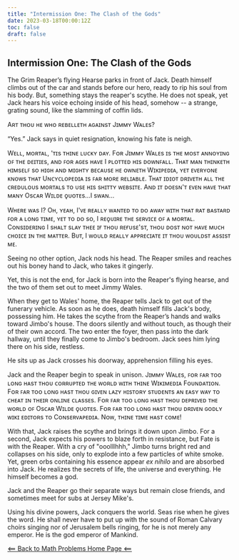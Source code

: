```yaml
---
title: "Intermission One: The Clash of the Gods"
date: 2023-03-18T00:00:12Z
toc: false
draft: false
---
```


## Intermission One: The Clash of the Gods

The Grim Reaper’s flying Hearse parks in front of Jack. Death himself climbs out of the car and stands before our hero, ready to rip his soul from his body. But, something stays the reaper's scythe. He does not speak, yet Jack hears his voice echoing inside of his head, somehow -- a strange, grating sound, like the slamming of coffin lids.

Aʀᴛ ᴛʜᴏᴜ ʜᴇ ᴡʜᴏ ʀᴇʙᴇʟʟᴇᴛʜ ᴀɢᴀɪɴsᴛ Jɪᴍᴍʏ Wᴀʟᴇs?

“Yes.” Jack says in quiet resignation, knowing his fate is neigh.

Wᴇʟʟ, ᴍᴏʀᴛᴀʟ, 'ᴛɪs ᴛʜɪɴᴇ ʟᴜᴄᴋʏ ᴅᴀʏ. Fᴏʀ Jɪᴍᴍʏ Wᴀʟᴇs ɪs ᴛʜᴇ ᴍᴏsᴛ ᴀɴɴᴏʏɪɴɢ ᴏꜰ ᴛʜᴇ ᴅᴇɪᴛɪᴇs, ᴀɴᴅ ꜰᴏʀ ᴀɢᴇs ʜᴀᴠᴇ I ᴘʟᴏᴛᴛᴇᴅ ʜɪs ᴅᴏᴡɴꜰᴀʟʟ. Tʜᴀᴛ ᴍᴀɴ ᴛʜɪɴᴋᴇᴛʜ ʜɪᴍsᴇʟꜰ sᴏ ʜɪɢʜ ᴀɴᴅ ᴍɪɢʜᴛʏ ʙᴇᴄᴀᴜsᴇ ʜᴇ ᴏᴡɴᴇᴛʜ Wɪᴋɪᴘᴇᴅɪᴀ, ʏᴇᴛ ᴇᴠᴇʀʏᴏɴᴇ ᴋɴᴏᴡs ᴛʜᴀᴛ Uɴᴄʏᴄʟᴏᴘᴇᴅɪᴀ ɪs ꜰᴀʀ ᴍᴏʀᴇ ʀᴇʟɪᴀʙʟᴇ. Tʜᴀᴛ ɪᴅɪᴏᴛ ᴅʀɪᴠᴇᴛʜ ᴀʟʟ ᴛʜᴇ ᴄʀᴇᴅᴜʟᴏᴜs ᴍᴏʀᴛᴀʟs ᴛᴏ ᴜsᴇ ʜɪs sʜɪᴛᴛʏ ᴡᴇʙsɪᴛᴇ. Aɴᴅ ɪᴛ ᴅᴏᴇsɴ'ᴛ ᴇᴠᴇɴ ʜᴀᴠᴇ ᴛʜᴀᴛ ᴍᴀɴʏ Osᴄᴀʀ Wɪʟᴅᴇ ǫᴜᴏᴛᴇs...I sᴡᴀɴ... 

Wʜᴇʀᴇ ᴡᴀs I? Oʜ, ʏᴇᴀʜ, I'ᴠᴇ ʀᴇᴀʟʟʏ ᴡᴀɴᴛᴇᴅ ᴛᴏ ᴅᴏ ᴀᴡᴀʏ ᴡɪᴛʜ ᴛʜᴀᴛ ʀᴀᴛ ʙᴀsᴛᴀʀᴅ ꜰᴏʀ ᴀ ʟᴏɴɢ ᴛɪᴍᴇ, ʏᴇᴛ ᴛᴏ ᴅᴏ sᴏ, I ʀᴇǫᴜɪʀᴇ ᴛʜᴇ sᴇʀᴠɪᴄᴇ ᴏꜰ ᴀ ᴍᴏʀᴛᴀʟ. Cᴏɴsɪᴅᴇʀɪɴɢ I sʜᴀʟᴛ sʟᴀʏ ᴛʜᴇᴇ ɪғ ᴛʜᴏᴜ ʀᴇғᴜsᴇ'sᴛ, ᴛʜᴏᴜ ᴅᴏsᴛ ɴᴏᴛ ʜᴀᴠᴇ ᴍᴜᴄʜ ᴄʜᴏɪᴄᴇ ɪɴ ᴛʜᴇ ᴍᴀᴛᴛᴇʀ. Bᴜᴛ, I ᴡᴏᴜʟᴅ ʀᴇᴀʟʟʏ ᴀᴘᴘʀᴇᴄɪᴀᴛᴇ ɪᴛ ᴛʜᴏᴜ ᴡᴏᴜʟᴅsᴛ ᴀssɪsᴛ ᴍᴇ.

Seeing no other option, Jack nods his head. The Reaper smiles and reaches out his boney hand to Jack, who takes it gingerly. 

Yet, this is not the end, for Jack is born into the Reaper's flying hearse, and the two of them set out to meet Jimmy Wales.

When they get to Wales' home, the Reaper tells Jack to get out of the funerary vehicle. As soon as he does, death himself fills Jack's body, possessing him. He takes the scythe from the Reaper’s hands and walks toward Jimbo's house. The doors silently and without touch, as though their of their own accord. The two enter the foyer, then pass into the dark hallway, until they finally come to Jimbo's bedroom. Jack sees him lying there on his side, restless. 

He sits up as Jack crosses his doorway, apprehension filling his eyes. 

Jack and the Reaper begin to speak in unison. Jɪᴍᴍʏ Wᴀʟᴇs, ꜰᴏʀ ꜰᴀʀ ᴛᴏᴏ ʟᴏɴɢ ʜᴀsᴛ ᴛʜᴏᴜ ᴄᴏʀʀᴜᴘᴛᴇᴅ ᴛʜᴇ ᴡᴏʀʟᴅ ᴡɪᴛʜ ᴛʜɪɴᴇ Wɪᴋɪᴍᴇᴅɪᴀ Fᴏᴜɴᴅᴀᴛɪᴏɴ. Fᴏʀ ꜰᴀʀ ᴛᴏᴏ ʟᴏɴɢ ʜᴀsᴛ ᴛʜᴏᴜ ɢɪᴠᴇɴ ʟᴀᴢʏ ʜɪsᴛᴏʀʏ sᴛᴜᴅᴇɴᴛs ᴀɴ ᴇᴀsʏ ᴡᴀʏ ᴛᴏ ᴄʜᴇᴀᴛ ɪɴ ᴛʜᴇɪʀ ᴏɴʟɪɴᴇ ᴄʟᴀssᴇs. Fᴏʀ ꜰᴀʀ ᴛᴏᴏ ʟᴏɴɢ ʜᴀsᴛ ᴛʜᴏᴜ ᴅᴇᴘʀɪᴠᴇᴅ ᴛʜᴇ ᴡᴏʀʟᴅ ᴏꜰ Osᴄᴀʀ Wɪʟᴅᴇ ǫᴜᴏᴛᴇs. Fᴏʀ ꜰᴀʀ ᴛᴏᴏ ʟᴏɴɢ ʜᴀsᴛ ᴛʜᴏᴜ ᴅʀɪᴠᴇɴ ɢᴏᴅʟʏ ᴡɪᴋɪ ᴇᴅɪᴛᴏʀs ᴛᴏ Cᴏɴsᴇʀᴠᴀᴘᴇᴅɪᴀ. Nᴏᴡ, ᴛʜɪɴᴇ ᴛɪᴍᴇ ʜᴀsᴛ ᴄᴏᴍᴇ!

With that, Jack raises the scythe and brings it down upon Jimbo. For a second, Jack expects his powers to blaze forth in resistance, but Fate is with the Reaper. With a cry of "ooolllhhh," Jimbo turns bright red and collapses on his side, only to explode into a few particles of white smoke. Yet, green orbs containing his essence appear *ex nihilo* and are absorbed into Jack. He realizes the secrets of life, the universe and everything. He himself becomes a god.

Jack and the Reaper go their separate ways but remain close friends, and sometimes meet for subs at Jersey Mike's. 

Using his divine powers, Jack conquers the world. Seas rise when he gives the word. He shall never have to put up with the sound of Roman Calvary choirs singing nor of Jerusalem bells ringing, for he is not merely any emperor. He is the god emperor of Mankind. 

[<== Back to Math Problems Home Page <==](/humor/problems//#season-two-twilight-of-the-wiki-god)
